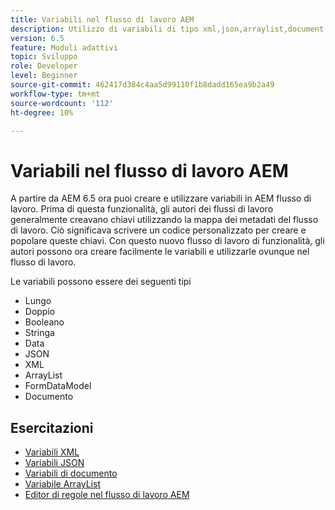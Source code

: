 ```yaml
---
title: Variabili nel flusso di lavoro AEM
description: Utilizzo di variabili di tipo xml,json,arraylist,document nel flusso di lavoro aem
version: 6.5
feature: Moduli adattivi
topic: Sviluppo
role: Developer
level: Beginner
source-git-commit: 462417d384c4aa5d99110f1b8dadd165ea9b2a49
workflow-type: tm+mt
source-wordcount: '112'
ht-degree: 10%

---
```



# Variabili nel flusso di lavoro AEM

A partire da AEM 6.5 ora puoi creare e utilizzare variabili in AEM flusso di lavoro. Prima di questa funzionalità, gli autori dei flussi di lavoro generalmente creavano chiavi utilizzando la mappa dei metadati del flusso di lavoro. Ciò significava scrivere un codice personalizzato per creare e popolare queste chiavi. Con questo nuovo flusso di lavoro di funzionalità, gli autori possono ora creare facilmente le variabili e utilizzarle ovunque nel flusso di lavoro.

Le variabili possono essere dei seguenti tipi

* Lungo
* Doppio
* Booleano
* Stringa
* Data
* JSON
* XML
* ArrayList
* FormDataModel
* Documento

## Esercitazioni

* [Variabili XML](part1.md)
* [Variabili JSON](part2.md)
* [Variabili di documento](part3.md)
* [Variabile ArrayList](part4.md)
* [Editor di regole nel flusso di lavoro AEM](part5.md)
